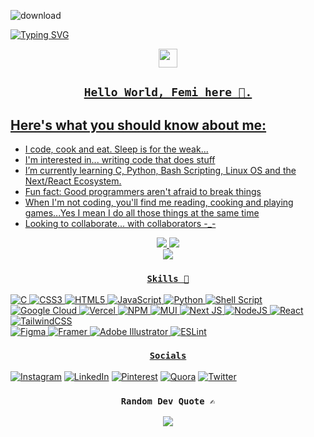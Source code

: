 
![download](https://github.com/Stanwukong/Stanwukong/assets/111810384/0d3a196b-1d9a-47a2-88b6-f146ed36df32)


<a href="https://git.io/typing-svg"><img src="https://readme-typing-svg.demolab.com?font=Monospace&weight=900&size=30&pause=1000&center=true&vCenter=true&random=false&width=445&lines=Hello+Eternity,+old+friend" alt="Typing SVG" />


<div align="center">
  <img src="https://emojis.slackmojis.com/emojis/images/1593555389/9579/blob_excited.gif?1593555389" width="30"/>
  <h2>

    Hello World, Femi here 🦍.

  </h2>
</div>

 <!-- **irsayvid/irsayvid** is a ✨ _special_ ✨ repository because its `README.md` (this file) appears on your GitHub profile. -->


## Here's what you should know about me:
- I code, cook and eat. Sleep is for the weak...
- I'm interested in... writing code that does stuff
- I’m currently learning C, Python, Bash Scripting, Linux OS and the Next/React Ecosystem.
- Fun fact: Good programmers aren't afraid to break things
- When I'm not coding, you'll find me reading, cooking and playing games...Yes I mean I do all those things at the same time
- Looking to collaborate... with collaborators -_-


<div align="center">
  <img src="http://github-profile-summary-cards.vercel.app/api/cards/stats?username=stanwukong&theme=github_dark">
  <img src="http://github-profile-summary-cards.vercel.app/api/cards/most-commit-language?username=stanwukong&theme=github_dark">
</div>


<div align="center">
  <img src="https://github-readme-streak-stats.herokuapp.com/?user=stanwukong&theme=github_dark&hide_border=true">
</div>

<div align="center">
  <h3>
    
    Skills 💪
    
  </h3>
</div>

![C](https://img.shields.io/badge/c-%2300599C.svg?style=for-the-badge&logo=c&logoColor=white) 
![CSS3](https://img.shields.io/badge/css3-%231572B6.svg?style=for-the-badge&logo=css3&logoColor=white) 
![HTML5](https://img.shields.io/badge/html5-%23E34F26.svg?style=for-the-badge&logo=html5&logoColor=white) 
![JavaScript](https://img.shields.io/badge/javascript-%23323330.svg?style=for-the-badge&logo=javascript&logoColor=%23F7DF1E) 
![Python](https://img.shields.io/badge/python-3670A0?style=for-the-badge&logo=python&logoColor=ffdd54) 
![Shell Script](https://img.shields.io/badge/shell_script-%23121011.svg?style=for-the-badge&logo=gnu-bash&logoColor=white) ![Google Cloud](https://img.shields.io/badge/Google%20Cloud-%234285F4.svg?style=for-the-badge&logo=google-cloud&logoColor=white) 
![Vercel](https://img.shields.io/badge/vercel-%23000000.svg?style=for-the-badge&logo=vercel&logoColor=white) 
![NPM](https://img.shields.io/badge/NPM-%23000000.svg?style=for-the-badge&logo=npm&logoColor=white) 
![MUI](https://img.shields.io/badge/MUI-%230081CB.svg?style=for-the-badge&logo=material-ui&logoColor=white) 
![Next JS](https://img.shields.io/badge/Next-black?style=for-the-badge&logo=next.js&logoColor=white) 
![NodeJS](https://img.shields.io/badge/node.js-6DA55F?style=for-the-badge&logo=node.js&logoColor=white) 
![React](https://img.shields.io/badge/react-%2320232a.svg?style=for-the-badge&logo=react&logoColor=%2361DAFB) 
![TailwindCSS](https://img.shields.io/badge/tailwindcss-%2338B2AC.svg?style=for-the-badge&logo=tailwind-css&logoColor=white)	
![Figma](https://img.shields.io/badge/figma-%23F24E1E.svg?style=for-the-badge&logo=figma&logoColor=white) 
![Framer](https://img.shields.io/badge/Framer-black?style=for-the-badge&logo=framer&logoColor=blue) 
![Adobe Illustrator](https://img.shields.io/badge/adobeillustrator-%23FF9A00.svg?style=for-the-badge&logo=adobeillustrator&logoColor=white) 
![ESLint](https://img.shields.io/badge/ESLint-4B3263?style=for-the-badge&logo=eslint&logoColor=white)


<div align="center">
  <h3>
    
    Socials
    
  </h3>
</div>

[![Instagram](https://img.shields.io/badge/Instagram-%23E4405F.svg?logo=Instagram&logoColor=white)](https://instagram.com/not_femi) [![LinkedIn](https://img.shields.io/badge/LinkedIn-%230077B5.svg?logo=linkedin&logoColor=white)](https://linkedin.com/in/stanwukong) [![Pinterest](https://img.shields.io/badge/Pinterest-%23E60023.svg?logo=Pinterest&logoColor=white)](https://pinterest.com/Notfemi) [![Quora](https://img.shields.io/badge/Quora-%23B92B27.svg?logo=Quora&logoColor=white)](https://quora.com/profile/stan-wukong) [![Twitter](https://img.shields.io/badge/Twitter-%231DA1F2.svg?logo=Twitter&logoColor=white)](https://twitter.com/not_femi) 

<div align="center">
  <h3>
    
    Random Dev Quote ✍️
    
  </h3>
</div>

<div align="center">
  <img src="https://quotes-github-readme.vercel.app/api?type=horizontal&theme=github_dark">
</div>

